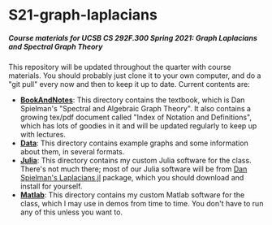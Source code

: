 # S21-graph-laplacians

##### Course materials for UCSB CS 292F.300 Spring 2021: Graph Laplacians and Spectral Graph Theory

This repository will be updated throughout the quarter with course materials. You should probably just clone it to your own computer, and do a "git pull" every now and then to keep it up to date. Current contents are:

- [**BookAndNotes**](BookAndNotes/): This directory contains the textbook, which is Dan Spielman's "Spectral and Algebraic Graph Theory". It also contains a growing tex/pdf document called "Index of Notation and Definitions", which has lots of goodies in it and will be updated regularly to keep up with lectures.
- **[Data](Data/)**: This directory contains example graphs and some information about them, in several formats.
- [**Julia**](Julia/): This directory contains my custom Julia software for the class. There's not much there; most of our Julia software will be from [Dan Spielman's Laplacians.jl](https://github.com/danspielman/Laplacians.jl) package, which you should download and install for yourself.
- [**Matlab**](Matlab/): This directory contains my custom Matlab software for the class, which I may use in demos from time to time. You don't have to run any of this unless you want to.

